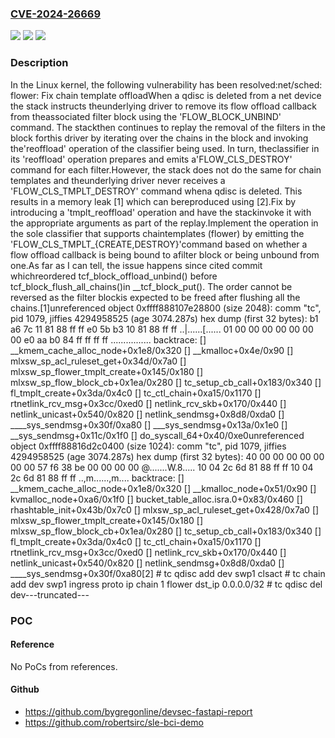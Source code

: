 ### [CVE-2024-26669](https://cve.mitre.org/cgi-bin/cvename.cgi?name=CVE-2024-26669)
![](https://img.shields.io/static/v1?label=Product&message=Linux&color=blue)
![](https://img.shields.io/static/v1?label=Version&message=bbf73830cd48%3C%209ed46144cff3%20&color=brighgreen)
![](https://img.shields.io/static/v1?label=Vulnerability&message=n%2Fa&color=brighgreen)

### Description

In the Linux kernel, the following vulnerability has been resolved:net/sched: flower: Fix chain template offloadWhen a qdisc is deleted from a net device the stack instructs theunderlying driver to remove its flow offload callback from theassociated filter block using the 'FLOW_BLOCK_UNBIND' command. The stackthen continues to replay the removal of the filters in the block forthis driver by iterating over the chains in the block and invoking the'reoffload' operation of the classifier being used. In turn, theclassifier in its 'reoffload' operation prepares and emits a'FLOW_CLS_DESTROY' command for each filter.However, the stack does not do the same for chain templates and theunderlying driver never receives a 'FLOW_CLS_TMPLT_DESTROY' command whena qdisc is deleted. This results in a memory leak [1] which can bereproduced using [2].Fix by introducing a 'tmplt_reoffload' operation and have the stackinvoke it with the appropriate arguments as part of the replay.Implement the operation in the sole classifier that supports chaintemplates (flower) by emitting the 'FLOW_CLS_TMPLT_{CREATE,DESTROY}'command based on whether a flow offload callback is being bound to afilter block or being unbound from one.As far as I can tell, the issue happens since cited commit whichreordered tcf_block_offload_unbind() before tcf_block_flush_all_chains()in __tcf_block_put(). The order cannot be reversed as the filter blockis expected to be freed after flushing all the chains.[1]unreferenced object 0xffff888107e28800 (size 2048):  comm "tc", pid 1079, jiffies 4294958525 (age 3074.287s)  hex dump (first 32 bytes):    b1 a6 7c 11 81 88 ff ff e0 5b b3 10 81 88 ff ff  ..|......[......    01 00 00 00 00 00 00 00 e0 aa b0 84 ff ff ff ff  ................  backtrace:    [<ffffffff81c06a68>] __kmem_cache_alloc_node+0x1e8/0x320    [<ffffffff81ab374e>] __kmalloc+0x4e/0x90    [<ffffffff832aec6d>] mlxsw_sp_acl_ruleset_get+0x34d/0x7a0    [<ffffffff832bc195>] mlxsw_sp_flower_tmplt_create+0x145/0x180    [<ffffffff832b2e1a>] mlxsw_sp_flow_block_cb+0x1ea/0x280    [<ffffffff83a10613>] tc_setup_cb_call+0x183/0x340    [<ffffffff83a9f85a>] fl_tmplt_create+0x3da/0x4c0    [<ffffffff83a22435>] tc_ctl_chain+0xa15/0x1170    [<ffffffff838a863c>] rtnetlink_rcv_msg+0x3cc/0xed0    [<ffffffff83ac87f0>] netlink_rcv_skb+0x170/0x440    [<ffffffff83ac6270>] netlink_unicast+0x540/0x820    [<ffffffff83ac6e28>] netlink_sendmsg+0x8d8/0xda0    [<ffffffff83793def>] ____sys_sendmsg+0x30f/0xa80    [<ffffffff8379d29a>] ___sys_sendmsg+0x13a/0x1e0    [<ffffffff8379d50c>] __sys_sendmsg+0x11c/0x1f0    [<ffffffff843b9ce0>] do_syscall_64+0x40/0xe0unreferenced object 0xffff88816d2c0400 (size 1024):  comm "tc", pid 1079, jiffies 4294958525 (age 3074.287s)  hex dump (first 32 bytes):    40 00 00 00 00 00 00 00 57 f6 38 be 00 00 00 00  @.......W.8.....    10 04 2c 6d 81 88 ff ff 10 04 2c 6d 81 88 ff ff  ..,m......,m....  backtrace:    [<ffffffff81c06a68>] __kmem_cache_alloc_node+0x1e8/0x320    [<ffffffff81ab36c1>] __kmalloc_node+0x51/0x90    [<ffffffff81a8ed96>] kvmalloc_node+0xa6/0x1f0    [<ffffffff82827d03>] bucket_table_alloc.isra.0+0x83/0x460    [<ffffffff82828d2b>] rhashtable_init+0x43b/0x7c0    [<ffffffff832aed48>] mlxsw_sp_acl_ruleset_get+0x428/0x7a0    [<ffffffff832bc195>] mlxsw_sp_flower_tmplt_create+0x145/0x180    [<ffffffff832b2e1a>] mlxsw_sp_flow_block_cb+0x1ea/0x280    [<ffffffff83a10613>] tc_setup_cb_call+0x183/0x340    [<ffffffff83a9f85a>] fl_tmplt_create+0x3da/0x4c0    [<ffffffff83a22435>] tc_ctl_chain+0xa15/0x1170    [<ffffffff838a863c>] rtnetlink_rcv_msg+0x3cc/0xed0    [<ffffffff83ac87f0>] netlink_rcv_skb+0x170/0x440    [<ffffffff83ac6270>] netlink_unicast+0x540/0x820    [<ffffffff83ac6e28>] netlink_sendmsg+0x8d8/0xda0    [<ffffffff83793def>] ____sys_sendmsg+0x30f/0xa80[2] # tc qdisc add dev swp1 clsact # tc chain add dev swp1 ingress proto ip chain 1 flower dst_ip 0.0.0.0/32 # tc qdisc del dev---truncated---

### POC

#### Reference
No PoCs from references.

#### Github
- https://github.com/bygregonline/devsec-fastapi-report
- https://github.com/robertsirc/sle-bci-demo


